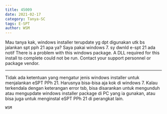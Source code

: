 ```yaml
---
title: 45009
date: 2021-02-17
category: Tanya-SC
tags: E-SPT
author: WSM
---
```


Mau tanya kak, windows installer terupdate yg dpt digunakan utk bs jalankan spt pph 21 apa ya? Saya pakai windows 7. sy dwnld e-spt 21 ada notif There is a problem with this windows package. A DLL required for this install to complete could not be run. Contact your support personnel or package vendor.

---

Tidak ada ketentuan yang mengatur jenis windows installer untuk menjalankan eSPT PPh 21. Harusnya bisa-bisa aja kok di windows 7. Kalau terkendala dengan keterangan error tsb, bisa disarankan untuk mengunduh atau mengupdate windows installer package di PC yang ia gunakan, atau bisa juga untuk menginstal eSPT PPh 21 di perangkat lain.

`WSM`
